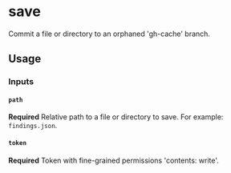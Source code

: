 # save

Commit a file or directory to an orphaned 'gh-cache' branch.

## Usage

### Inputs

#### `path`

**Required** Relative path to a file or directory to save. For example: `findings.json`.

#### `token`

**Required** Token with fine-grained permissions 'contents: write'.
